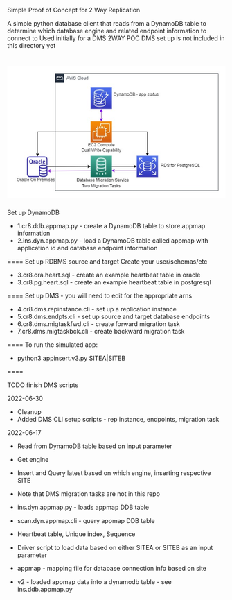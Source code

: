 Simple Proof of Concept for 2 Way Replication

A simple python database client that reads from a DynamoDB table
to determine which database engine and related endpoint information to connect to 
Used initially for a DMS 2WAY POC
DMS set up is not included in this directory yet

![Optional Text](2way.jpg)
====
Set up DynamoDB 

- 1.cr8.ddb.appmap.py - create a DynamoDB table to store appmap information
- 2.ins.dyn.appmap.py - load a DynamoDB table called appmap with application id and database endpoint information

====
Set up RDBMS source and target 
Create your user/schemas/etc

- 3.cr8.ora.heart.sql - create an example heartbeat table in oracle
- 3.cr8.pg.heart.sql - create an example heartbeat table in postgresql

====
Set up DMS - you will need to edit for the appropriate arns

- 4.cr8.dms.repinstance.cli - set up a replication instance
- 5.cr8.dms.endpts.cli - set up source and target database endpoints
- 6.cr8.dms.migtaskfwd.cli - create forward migration task
- 7.cr8.dms.migtaskbck.cli - create backward migration task


====
To run the simulated app:
- python3 appinsert.v3.py SITEA|SITEB

====


TODO
finish DMS scripts

2022-06-30
- Cleanup
- Added DMS CLI setup scripts - rep instance, endpoints, migration task

2022-06-17
- Read from DynamoDB table based on input parameter
- Get engine
- Insert and Query latest based on which engine, inserting respective SITE
- Note that DMS migration tasks are not in this repo
- ins.dyn.appmap.py - loads appmap DDB table
- scan.dyn.appmap.cli - query appmap DDB table


- Heartbeat table, Unique index, Sequence
- Driver script to load data based on either SITEA or SITEB as an input parameter
- appmap - mapping file for database connection info based on site
- v2 - loaded appmap data into a dynamodb table - see ins.ddb.appmap.py


